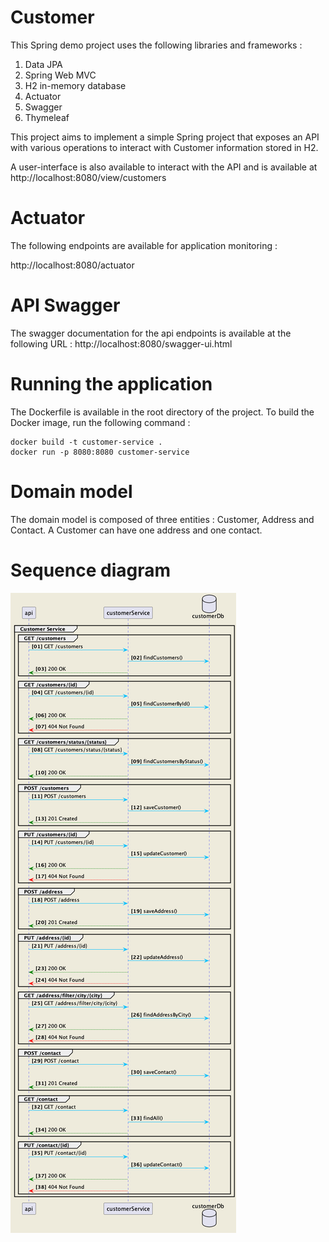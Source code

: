 # Customer
This Spring demo project uses the following libraries and frameworks :
1. Data JPA
2. Spring Web MVC
3. H2 in-memory database
4. Actuator
5. Swagger
6. Thymeleaf

This project aims to implement a simple Spring project that exposes an API with various operations to interact with Customer information stored in H2.

A user-interface is also available to interact with the API and is available at http://localhost:8080/view/customers

# Actuator 
The following endpoints are available for application monitoring :

http://localhost:8080/actuator

# API Swagger 

The swagger documentation for the api endpoints is available at the following URL : http://localhost:8080/swagger-ui.html

# Running the application
The Dockerfile is available in the root directory of the project. To build the Docker image, run the following command :

```shell
docker build -t customer-service .
docker run -p 8080:8080 customer-service

```

# Domain model

The domain model is composed of three entities : Customer, Address and Contact. A Customer can have one address and one contact.

# Sequence diagram

![customer.png](docs/customer.png)


